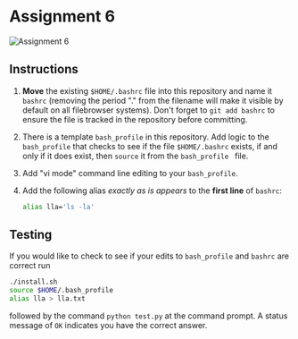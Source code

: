 # Assignment 6

![Assignment 6](https://github.com/PGE383-HPC/assignment6-acmontesh/actions/workflows/main.yml/badge.svg)


## Instructions

1. **Move** the existing `$HOME/.bashrc` file into this repository and name it `bashrc` (removing the period "." from the filename will make it visible by default on all filebrowser systems). Don't forget to `git add bashrc` to ensure the file is tracked in the repository before committing.

1. There is a template `bash_profile` in this repository.  Add logic to the `bash_profile` that checks to see if the file `$HOME/.bashrc` exists, if and only if it does exist, then `source` it from the `bash_profile ` file.

1. Add "vi mode" command line editing to your `bash_profile`.

1. Add the following alias *exactly as is appears* to the **first line** of `bashrc`:

   ```bash
   alias lla='ls -la'
   ```

## Testing

If you would like to check to see if your edits to `bash_profile` and `bashrc` are correct run 

```bash
./install.sh
source $HOME/.bash_profile
alias lla > lla.txt
```
 
followed by the command `python test.py` at the command prompt.  A status message of `OK` indicates you have the correct answer. 

